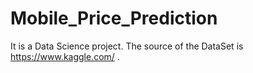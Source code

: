 # Mobile_Price_Prediction
It is a Data Science project. The source of the DataSet is https://www.kaggle.com/ .
